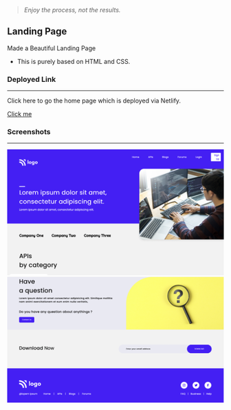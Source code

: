 > *Enjoy the process, not the results.*

## Landing Page
Made a Beautiful Landing Page 
- This is purely based on HTML and CSS. 

### Deployed Link
___
Click here to go the home page which is deployed via Netlify.

[Click me]()

### Screenshots
___

![ss1](./Screenshot%202022-08-05%20at%208.19.02%20AM.png)
![ss2](./Screenshot%202022-08-05%20at%208.19.32%20AM.png)